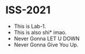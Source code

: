 # ISS-2021
* This is Lab-1.
* This is also shi* imao.
* Never Gonna LET U DOWN
* Never Gonna Give You Up.
